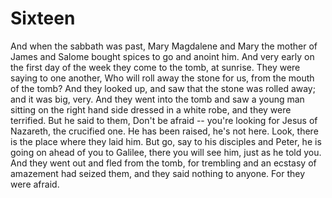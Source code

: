 # Sixteen

And when the sabbath was past, Mary Magdalene and Mary the mother of James and Salome bought spices to go and anoint him. And very early on the first day of the week they come to the tomb, at sunrise. They were saying to one another, Who will roll away the stone for us, from the mouth of the tomb? And they looked up, and saw that the stone was rolled away; and it was big, very. And they went into the tomb and saw a young man sitting on the right hand side dressed in a white robe, and they were terrified. But he said to them, Don't be afraid -- you're looking for Jesus of Nazareth, the crucified one. He has been raised, he's not here. Look, there is the place where they laid him. But go, say to his disciples and Peter, he is going on ahead of you to Galilee, there you will see him, just as he told you. And they went out and fled from the tomb, for trembling and an ecstasy of amazement had seized them, and they said nothing to anyone. For they were afraid.
 
